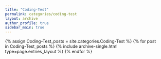 ```yaml
---
title: "Coding-Test"
permalink: categories/coding-test
layout: archive
author_profile: true
sidebar_main: true
---
```


{% assign Coding-Test_posts = site.categories.Coding-Test %}
{% for post in Coding-Test_posts %} {% include archive-single.html type=page.entries_layout %} {% endfor %}
